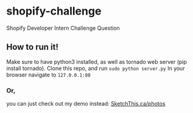 # shopify-challenge
Shopify Developer Intern Challenge Question

## How to run it!
Make sure to have python3 installed, as well as tornado web server (pip install tornado).
Clone this repo, and run ```sudo python server.py```
In your browser navigate to ```127.0.0.1:80```
### Or, 
you can just check out my demo instead:
[SketchThis.ca/photos](http://sketchthis.ca/photos)

